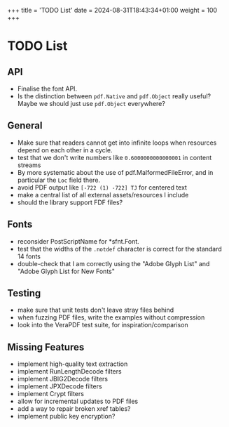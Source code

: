 +++
title = 'TODO List'
date = 2024-08-31T18:43:34+01:00
weight = 100
+++

# TODO List

## API

- Finalise the font API.
- Is the distinction between `pdf.Native` and `pdf.Object` really useful?
  Maybe we should just use `pdf.Object` everywhere?

## General

- Make sure that readers cannot get into infinite loops when resources
  depend on each other in a cycle.
- test that we don't write numbers like `0.6000000000000001` in content streams
- By more systematic about the use of pdf.MalformedFileError, and in
  particular the `Loc` field there.
- avoid PDF output like `[-722 (1) -722] TJ` for centered text
- make a central list of all external assets/resources I include
- should the library support FDF files?

## Fonts

- reconsider PostScriptName for *sfnt.Font.
- test that the widths of the `.notdef` character is correct for the
  standard 14 fonts
- double-check that I am correctly using the "Adobe Glyph List" and "Adobe
  Glyph List for New Fonts"

## Testing

- make sure that unit tests don't leave stray files behind
- when fuzzing PDF files, write the examples without compression
- look into the VeraPDF test suite, for inspiration/comparison

## Missing Features

- implement high-quality text extraction
- implement RunLengthDecode filters
- implement JBIG2Decode filters
- implement JPXDecode filters
- implement Crypt filters
- allow for incremental updates to PDF files
- add a way to repair broken xref tables?
- implement public key encryption?
